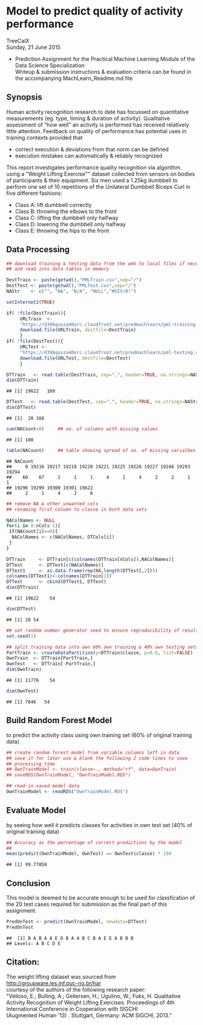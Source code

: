 # Model to predict quality of activity performance
TreeCalX  
Sunday, 21 June 2015  

- Prediction Assignment for the Practical Machine Learning Module of the Data Science Specialization    
Writeup & submission instructions & evaluation criteria can be found in the accompanying MachLearn_Readme.md file
      



## Synopsis

Human activity recognition research to date has focussed on quantitative measurements (eg. type, timing & duration of activity). Qualitative assessment of "how well" an activity is performed has received relatively little attention. Feedback on quality of performance has potential uses in training contexts provided that   
- correct execution & deviations from that norm can be defined  
- execution mistakes can automatically & reliably recognized

This report investigates performance quality recognition via algorithm.
using a "Weight Lifting Exercise"" dataset collected from sensors on bodies of participants & their equipment.  Six men used a 1.25kg dumbbell to perform one set of 10 repetitions of the Unilateral Dumbbell Biceps Curl in five different fashions:  
- Class A: lift dumbbell correctly  
- Class B: throwing the elbows to the front  
- Class C: lifting the dumbbell only halfway  
- Class D: lowering the dumbbell only halfway   
- Class E: throwing the hips to the front   

## Data Processing




```r
## download training & testing data from the web to local files if necessary
## and read into data tables in memory

DestTrain <- paste(getwd(),"PMLTrain.csv",sep="/")
DestTest <- paste(getwd(),"PMLTest.csv",sep="/")
NAStr    <- c("", "NA", "N/A", "NULL","#DIV/0!")

setInternet2(TRUE)

if( !file(DestTrain)){
     URLTrain  <- 
     "https://d396qusza40orc.cloudfront.net/predmachlearn/pml-training.csv"
     download.file(URLTrain, destfile=DestTrain)
     }
if( !file(DestTest)){
     URLTest <- 
     "https://d396qusza40orc.cloudfront.net/predmachlearn/pml-testing.csv"
     download.file(URLTest, destfile=DestTest)
     }

DTTrain   <- read.table(DestTrain, sep=",", header=TRUE, na.strings=NAStr)
dim(DTTrain)
```

```
## [1] 19622   160
```

```r
DTTest   <- read.table(DestTest, sep=",", header=TRUE, na.strings=NAStr)
dim(DTTest)
```

```
## [1]  20 160
```





 



```r
sum(NACount>0)     ## no. of columns with missing values  
```

```
## [1] 100
```

```r
table(NACount)     ## table showing spread of no. of missing varialbes
```

```
## NACount
##     0 19216 19217 19218 19220 19221 19225 19226 19227 19248 19293 19294 
##    60    67     1     1     1     4     1     4     2     2     1     1 
## 19296 19299 19300 19301 19622 
##     2     1     4     2     6
```


```r
## remove NA & other unwanted cols
## renaming first column to classe in both data sets 

NAColNames <- NULL
for(i in 8:nCols-1){
 if(NACount[i]==0){
  NAColNames <- c(NAColNames, DTCols[i])
 }
}

DTTrain     <- DTTrain[c(colnames(DTTrain[nCols]),NAColNames)]
DTTest      <- DTTest[c(NAColNames)]
DTTest1     <- as.data.frame(rep(NA,length(DTTest[,2])))
colnames(DTTest1)<-colnames(DTTrain[1])
DTTest      <- cbind(DTTest1, DTTest)
dim(DTTrain)
```

```
## [1] 19622    54
```

```r
dim(DTTest)
```

```
## [1] 20 54
```



```r
## set random number generator seed to ensure reproducibility of results
set.seed(1)

## split training data into own 60% own training & 40% own testing sets
PartTrain <- createDataPartition(y=DTTrain$classe, p=0.6, list=FALSE)
OwnTrain  <- DTTrain[PartTrain,]
OwnTest   <- DTTrain[-PartTrain,]
dim(OwnTrain)
```

```
## [1] 11776    54
```

```r
dim(OwnTest)
```

```
## [1] 7846   54
```

## Build Random Forest Model 
to predict the activity class using own training set (60% of original training data)



```r
## create random forest model from variable columns left in data
## save it for later use & blank the following 2 code lines to save
## processing time
## OwnTrainModel <- train(classe~., method="rf", data=OwnTrain)
## saveRDS(OwnTrainModel, "OwnTrainModel.RDS")

## read in saved model data
OwnTrainModel <- readRDS("OwnTrainModel.RDS")
```

## Evaluate Model 
by seeing how well it predicts classes for activities in own test set (40% of original training data)


```r
## Accuracy as the percentage of correct predictions by the model 
##
mean(predict(OwnTrainModel, OwnTest) == OwnTest$classe) * 100
```

```
## [1] 99.77058
```


## Conclusion
This model is deemed to be accurate enough to be used for classfication of the 20 test cases required for submission as the final part of this assignment.


```r
PredOnTest <- predict(OwnTrainModel, newdata=DTTest)
PredOnTest
```

```
##  [1] B A B A A E D B A A B C B A E E A B B B
## Levels: A B C D E
```

## Citation: 
The weight lifting dataset was sourced from  
    http://groupware.les.inf.puc-rio.br/har  
courtesy of the authors of the following research paper:     
    "Velloso, E.; Bulling, A.; Gellersen, H.; Ugulino, W.; Fuks, H. 
    Qualitative   Activity Recognition of Weight Lifting Exercises. 
    Proceedings of 4th International Conference in Cooperation with SIGCHI  
    (Augmented Human '13) . Stuttgart, Germany: ACM SIGCHI, 2013."


